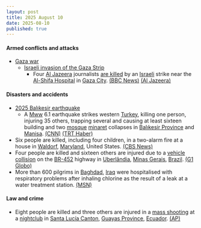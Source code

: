 ```yaml
---
layout: post
title: 2025 August 10
date: 2025-08-10
published: true
---
```



#### Armed conflicts and attacks

* [Gaza war](https://en.wikipedia.org/wiki/Gaza_war "Gaza war")
  * [Israeli invasion of the Gaza Strip](https://en.wikipedia.org/wiki/Israeli_invasion_of_the_Gaza_Strip "Israeli invasion of the Gaza Strip")
    * Four [Al Jazeera](https://en.wikipedia.org/wiki/Al_Jazeera "Al Jazeera") journalists [are killed](https://en.wikipedia.org/wiki/Killing_of_journalists_in_the_Gaza_war "Killing of journalists in the Gaza war") by an [Israeli](https://en.wikipedia.org/wiki/Israel_Defense_Forces "Israel Defense Forces") strike near the [Al-Shifa Hospital](https://en.wikipedia.org/wiki/Al-Shifa_Hospital "Al-Shifa Hospital") in [Gaza City](https://en.wikipedia.org/wiki/Gaza_City "Gaza City"). [(BBC News)](https://www.bbc.co.uk/news/articles/ceqyyrp3yq9o) [(Al Jazeera)](https://www.aljazeera.com/news/2025/8/10/al-jazeera-journalist-anas-al-sharif-killed-in-israeli-attack-in-gaza-city)

#### Disasters and accidents

* [2025 Balıkesir earthquake](https://en.wikipedia.org/wiki/2025_Bal%C4%B1kesir_earthquake "2025 Balıkesir earthquake")
  * A [Mww](https://en.wikipedia.org/wiki/Seismic_magnitude_scales#Mww "Seismic magnitude scales") 6.1 earthquake strikes western [Turkey](https://en.wikipedia.org/wiki/Turkey "Turkey"), killing one person, injuring 35 others, trapping several and causing at least sixteen building and two [mosque](https://en.wikipedia.org/wiki/Mosque "Mosque") [minaret](https://en.wikipedia.org/wiki/Minaret "Minaret") collapses in [Balıkesir Province](https://en.wikipedia.org/wiki/Bal%C4%B1kesir_Province "Balıkesir Province") and [Manisa](https://en.wikipedia.org/wiki/Manisa "Manisa"). [(CNN)](https://www.cnnturk.com/turkiye/son-dakika-istanbulda-hissedilen-deprem-meydana-geldi-2321715#post-5) [(TRT Haber)](https://www.trthaber.com/haber/gundem/balikesirde-61-buyuklugunde-deprem-916546.html)
* Six people are killed, including four children, in a two-alarm fire at a house in [Waldorf](https://en.wikipedia.org/wiki/Waldorf%2C_Maryland "Waldorf, Maryland"), [Maryland](https://en.wikipedia.org/wiki/Maryland "Maryland"), United States. [(CBS News)](https://www.cbsnews.com/baltimore/news/house-firee-maryland-waldorf-charles-fatal/)
* Four people are killed and sixteen others are injured due to a [vehicle collision](https://en.wikipedia.org/wiki/Vehicle_collision "Vehicle collision") on the [BR-452](https://en.wikipedia.org/wiki/List_of_federal_highways_in_Brazil "List of federal highways in Brazil") highway in [Uberlândia](https://en.wikipedia.org/wiki/Uberl%C3%A2ndia "Uberlândia"), [Minas Gerais](https://en.wikipedia.org/wiki/Minas_Gerais "Minas Gerais"), [Brazil](https://en.wikipedia.org/wiki/Brazil "Brazil"). [(G1 Globo)](https://g1.globo.com/mg/triangulo-mineiro/noticia/2025/08/10/quatro-pessoas-morrem-e-16-ficam-feridas-em-batida-entre-carro-e-van-na-br-452-em-uberlandia.ghtml?UTM_SOURCE=copiar-url&UTM_MEDIUM=share-bar-app&UTM_CAMPAIGN=materias&UTM_TERM=app-webview)
* More than 600 pilgrims in [Baghdad](https://en.wikipedia.org/wiki/Baghdad "Baghdad"), [Iraq](https://en.wikipedia.org/wiki/Iraq "Iraq") were hospitalised with respiratory problems after inhaling chlorine as the result of a leak at a water treatment station. [(MSN)](https://www.msn.com/en-gb/health/other/over-600-hospitalised-due-to-chlorine-gas-leak-in-iraq/ar-AA1KfTc3?ocid=msedgntp&pc=U531&cvid=68990b0f35f54190a9a62049e78b1b37&ei=42)

#### Law and crime

* Eight people are killed and three others are injured in a [mass shooting](https://en.wikipedia.org/wiki/Mass_shooting "Mass shooting") at a [nightclub](https://en.wikipedia.org/wiki/Nightclub "Nightclub") in [Santa Lucía Canton](https://en.wikipedia.org/wiki/Santa_Luc%C3%ADa_Canton "Santa Lucía Canton"), [Guayas Province](https://en.wikipedia.org/wiki/Guayas_Province "Guayas Province"), [Ecuador](https://en.wikipedia.org/wiki/Ecuador "Ecuador"). [(AP)](https://apnews.com/article/ecuador-nightclub-shooting-killed-injured-6f2f233ff010f95e96f765c7cbf23e56)

